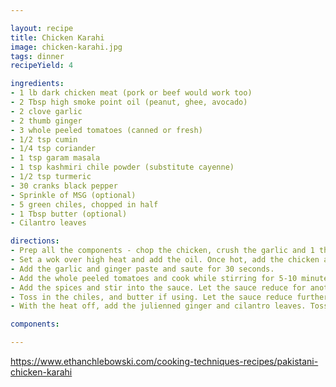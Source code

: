 ```yaml
---

layout: recipe
title: Chicken Karahi
image: chicken-karahi.jpg
tags: dinner
recipeYield: 4

ingredients:
- 1 lb dark chicken meat (pork or beef would work too)
- 2 Tbsp high smoke point oil (peanut, ghee, avocado)
- 2 clove garlic
- 2 thumb ginger
- 3 whole peeled tomatoes (canned or fresh)
- 1/2 tsp cumin
- 1/4 tsp coriander
- 1 tsp garam masala
- 1 tsp kashmiri chile powder (substitute cayenne)
- 1/2 tsp turmeric
- 30 cranks black pepper
- Sprinkle of MSG (optional)
- 5 green chiles, chopped in half
- 1 Tbsp butter (optional)
- Cilantro leaves

directions:
- Prep all the components - chop the chicken, crush the garlic and 1 thumb of ginger into a paste, separate tomatoes, gather all spices, chop chiles, julienne ginger, and chopped cilantro leaves.
- Set a wok over high heat and add the oil. Once hot, add the chicken and a generous sprinkle of salt. Cook while stirring until the chicken is cooked on the exterior.
- Add the garlic and ginger paste and saute for 30 seconds.
- Add the whole peeled tomatoes and cook while stirring for 5-10 minutes until the tomatoes start to break down. Crush the tomatoes with a spatula to develop the sauce.
- Add the spices and stir into the sauce. Let the sauce reduce for another 5-10 minutes until it is fairly thick.
- Toss in the chiles, and butter if using. Let the sauce reduce further until your desired consistency. It should be fairly thick and glossy. Turn off the heat. TASTE IT! Add salt to enhance the flavors.
- With the heat off, add the julienned ginger and cilantro leaves. Toss once and serve with rice, roti, or eat as is.

components:

---
```


https://www.ethanchlebowski.com/cooking-techniques-recipes/pakistani-chicken-karahi
